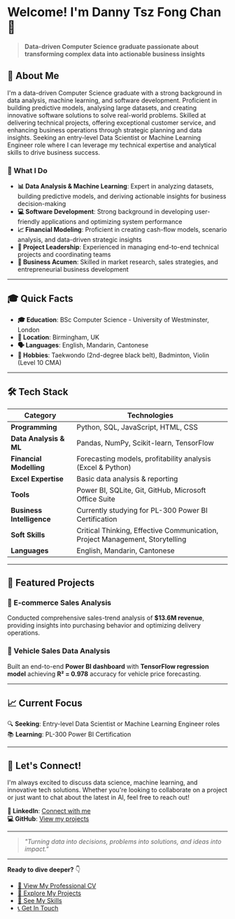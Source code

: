 # Welcome! I'm Danny Tsz Fong Chan 👋

> **Data-driven Computer Science graduate passionate about transforming complex data into actionable business insights**

## 🚀 About Me

I'm a data-driven Computer Science graduate with a strong background in data analysis, machine learning, and software development. Proficient in building predictive models, analysing large datasets, and creating innovative software solutions to solve real-world problems. Skilled at delivering technical projects, offering exceptional customer service, and enhancing business operations through strategic planning and data insights. Seeking an entry-level Data Scientist or Machine Learning Engineer role where I can leverage my technical expertise and analytical skills to drive business success.

### 🎯 What I Do

- **📊 Data Analysis & Machine Learning**: Expert in analyzing datasets, building predictive models, and deriving actionable insights for business decision-making
- **💻 Software Development**: Strong background in developing user-friendly applications and optimizing system performance
- **📈 Financial Modeling**: Proficient in creating cash-flow models, scenario analysis, and data-driven strategic insights
- **👥 Project Leadership**: Experienced in managing end-to-end technical projects and coordinating teams
- **💼 Business Acumen**: Skilled in market research, sales strategies, and entrepreneurial business development

---

## 🎓 Quick Facts

- **🎓 Education**: BSc Computer Science - University of Westminster, London
- **📍 Location**: Birmingham, UK
- **🗣️ Languages**: English, Mandarin, Cantonese
- **🥋 Hobbies**: Taekwondo (2nd-degree black belt), Badminton, Violin (Level 10 CMA)

---

## 🛠️ Tech Stack

| Category | Technologies |
|----------|-------------|
| **Programming** | Python, SQL, JavaScript, HTML, CSS |
| **Data Analysis & ML** | Pandas, NumPy, Scikit-learn, TensorFlow |
| **Financial Modelling** | Forecasting models, profitability analysis (Excel & Python) |
| **Excel Expertise** | Basic data analysis & reporting |
| **Tools** | Power BI, SQLite, Git, GitHub, Microsoft Office Suite |
| **Business Intelligence** | Currently studying for PL-300 Power BI Certification |
| **Soft Skills** | Critical Thinking, Effective Communication, Project Management, Storytelling |
| **Languages** | English, Mandarin, Cantonese |


---

<a id="featured-projects"></a>
## 🌟 Featured Projects

### 🛒 E-commerce Sales Analysis
Conducted comprehensive sales-trend analysis of **$13.6M revenue**, providing insights into purchasing behavior and optimizing delivery operations.

### 🚗 Vehicle Sales Data Analysis
Built an end-to-end **Power BI dashboard** with **TensorFlow regression model** achieving **R² = 0.978** accuracy for vehicle price forecasting.

---

## 📈 Current Focus

🔍 **Seeking**: Entry-level Data Scientist or Machine Learning Engineer roles  
📚 **Learning**: PL-300 Power BI Certification  

---

## 🤝 Let's Connect!

I'm always excited to discuss data science, machine learning, and innovative tech solutions. Whether you're looking to collaborate on a project or just want to chat about the latest in AI, feel free to reach out!

**🔗 LinkedIn**: [Connect with me](http://www.linkedin.com/in/tsz-fong-chan-7201b7269)  
**💻 GitHub**: [View my projects](http://www.github.com/dannychantszfong)

---

> *"Turning data into decisions, problems into solutions, and ideas into impact."*

---

**Ready to dive deeper?** 👇

- [📄 View My Professional CV](cv.md)
- [💼 Explore My Projects](projects.md)
- [🎯 See My Skills](skills.md)
- [📞 Get In Touch](contact.md)
